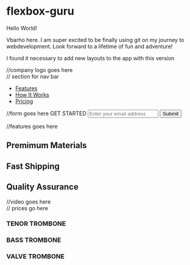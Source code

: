 # flexbox-guru

Hello World!

Vbarho here. I am super excited to be finally using git on my journey to webdevelopment.
Look forward to a lifetime of fun and adventure!

I found it necessary to add new layouts to the app with this version

<!DOCTYPE html>
<html>
  <head>
    <title>Product Landing Page</title>
    <link></link>
  <script></script>
  </head>
  <body>
  <!--header section starts -->
  <section id="header">
    <section id="header-img">   //company logo goes here
      <img>
    </section>
  <section>                     // section for nav bar
    <nav id="nav-bar">
      <ul>
        <a href="#ftrs"><li class="nav-link">Features</li></a>
        <a href="#vid-trmb"><li class="nav-link">How It Works</li></a>
        <a href="#prices"><li class="nav-link">Pricing</li></a>
      </ul>
    </nav>
  </section>
  <section>
    <div id="h-txt"></div>
  </section>
    </section>
  <!--header section ends -->
  
  <!--main section starts -->
  <form action="https://www.freecodecamp.com/email-submit" id="">                                 //form goes here
  <label for="email-label">GET STARTED</label>
  <input type="text" id="email" name="Email" placeholder="Enter your email address">
  <input type="submit" id="submit">
  </form>
  <div id="ftrs">                      //features goes here
    <h2>Premimum Materials</h2>
    <p></p>
    <h2>Fast Shipping</h2>
    <p></p>
    <h2>Quality Assurance</h2>
    <p></p>
  </div>
  <!--trumbone video goes here -->
  <section>
    <div id="vid-trmb">                //video goes here 
    </div> 
  </section>
  <div id="prices">                     // prices go here
  <div>
  <h3>TENOR TROMBONE</h3>
</div>
  <div>
  <h3>BASS TROMBONE</h3>
</div>
  <div>
</div>
<h3>VALVE TROMBONE</h3>
  </div>
  <!--main section ends -->
  <!--footer section starts -->
  
  <!--footer section ends -->
  </body>
</html>
